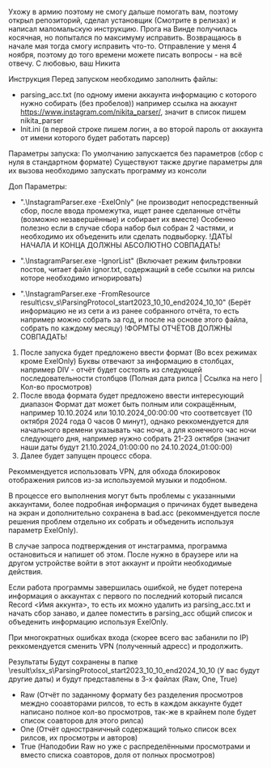 Ухожу в армию поэтому не смогу дальше помогать вам, поэтому открыл репозиторий, сделал установщик (Смотрите в релизах) и написал маломальскую инструкцию. Прога на Винде получилась косячная, но попытался по максимуму исправить. Возвращаюсь в начале мая тогда смогу исправить что-то. Отправление у меня 4 ноября, поэтому до того времени можете писать вопросы - на всё отвечу. С любовью, ваш Никита

Инструкция
Перед запуском необходимо заполнить файлы:
- parsing_acc.txt (по одному имени аккаунта информацию с которого нужно собирать (без пробелов))
например ссылка на аккаунт https://www.instagram.com/nikita_parser/, значит в список пишем nikita_parser
- Init.ini (в первой строке пишем логин, а во второй пароль от аккаунта от имени которого будет работать парсер)

Параметры запуска:
По умолчанию запускается без параметров (сбор с нуля в стандартном формате)
Существуют также другие параметры для их вызова необходимо запускать программу из консоли

Доп Параметры:
- ".\InstagramParser.exe -ExelOnly" (не производит непосредственный сбор, после ввода промежутка, ищет ранее сделанные отчёты (возможно незавершённые) и собирает их вместе)
Особенно полезно если в случае сбора набор был собран 2 частями, и необходимо их объеденить или сделать подвыборку.
!ДАТЫ НАЧАЛА  И КОНЦА ДОЛЖНЫ АБСОЛЮТНО СОВПАДАТЬ!

- ".\InstagramParser.exe -IgnorList" (Включает режим фильтровки постов, читает файл ignor.txt, содержащий в себе ссылки на рилсы которе необходимо игнорировать)
- ".\InstagramParser.exe -FromResource result\csv_s\ParsingProtocol_start2023_10_10_end2024_10_10" (Берёт информацию не из сети а из ранее собранного отчёта, то есть например можно собрать за год, и после на основе этого файла, собрать по каждому месяцу)
!ФОРМТЫ ОТЧЁТОВ ДОЛЖНЫ СОВПАДАТЬ!

1. После запуска будет предложено ввести формат (Во всех режимах кроме ExelOnly)
Буквы отвечают за информацию в столбцах, например DlV - отчёт будет состоять из следующей последовательности столбцов (Полная дата рилса | Ссылка на него | Кол-во просмотров)
2. После ввода формата будет предложено ввести интересующий диапазон
Формат дат может быть полным или сокращённым, например 10.10.2024 или 10.10.2024_00:00:00 что соответсвует (10 октября 2024 года 0 часов 0 минут), однако реккомендуется для начального времени указывать час ночи, а для конечного час ночи следующего дня,
например нужно собрать 21-23 октября (значит наши даты будут 21.10.2024_01:00:00 по 24.10.2024_01:00:00)
3. Далее будет запущен процесс сбора.

Рекоммендуется использовать VPN, для обхода блокировок отображения рилсов из-за используемой музыки и подобном.

В процессе его выполнения могут быть проблемы с указанными аккаунтами, более подробная информация о причинах будет выведена на экран и дополнительно сохранена в bad.acc (рекоммендуется после решения проблем отдельно их собрать и объеденить используя параметр ExelOnly).

В случае запроса подтверждения от инстаграмма, программа остановиться и напишет об этом. После нужно в браузере или на другом устройстве войти в этот аккаунт и пройти необходимые действия. 

Если работа программы завершилась ошибкой, не будет потерена информация о аккаунтах с первого по последний который писался Record <Имя аккунта>, то есть их можно удалить из parsing_acc.txt и начать сбор занаво, и далее поместить в parsing_acc общий список и объеденить информацию используя ExelOnly.

При многократных ошибках входа (скорее всего вас забанили по IP) реккомендуется сменить VPN (полученный адресс) и продолжить.

Результаты Будут сохранены в папке \result\xlsx_s\ParsingProtocol_start2023_10_10_end2024_10_10 (У вас будут другие даты) и будут представлены в 3-х файлах (Raw, One, True)
- Raw (Отчёт по заданному формату без разделения просмотров междно сооавторами рилсов, то есть в каждом аккаунте будет написано полное кол-во просмотров, так-же в крайнем поле будет список соавторов для этого рилса)
- One (Отчёт одностраничный содержащий только список всех рилсов, их просмотры и авторов)
- True (Наподобии Raw но уже с распределёнными просмотрами и вместо списка соавторов, доля от полных просмотров)

 
